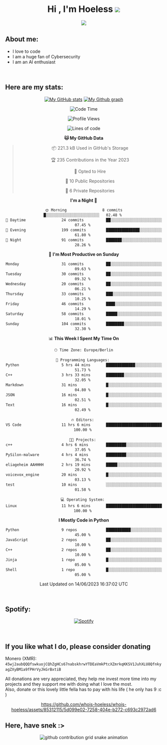 <h1 align="center">Hi , I'm Hoeless <img src="https://media.giphy.com/media/hvRJCLFzcasrR4ia7z/giphy.gif" width="35"></h1>
<p align="center">
  <a href="https://github.com/whois-hoeless"><img src="https://readme-typing-svg.demolab.com?font=Roboto+Mono&weight=300&size=28&duration=4000&pause=100&color=C109F7&center=true&vCenter=true&width=580&height=127&lines=I'm+a+programmer;I'm+an+AI+enthusiast;I'm+a+big+fan+of+Neural+Networks;I'm+interested+in+Computer+Science;I+love+Cybersecurity;By+the+way+I+use+Arch+%F0%9F%92%80"></a>
</p>

## About me:

- I love to code
- I am a huge fan of Cybersecurity
- I am an AI enthusiast

<br>

## Here are my stats:

<div align="center">
    
 [![My GitHub stats](https://github-readme-stats.vercel.app/api?username=whois-hoeless&count_private=true&show_icons=true&theme=radical)](https://github.com/whois-hoeless)
 [![My Github graph](http://github-profile-summary-cards.vercel.app/api/cards/profile-details?username=whois-hoeless&theme=radical)](https://github.com/whois-hoeless)

<!--START_SECTION:waka-->
![Code Time](http://img.shields.io/badge/Code%20Time-39%20hrs%2058%20mins-blue)

![Profile Views](http://img.shields.io/badge/Profile%20Views-10-blue)

![Lines of code](https://img.shields.io/badge/From%20Hello%20World%20I%27ve%20Written-33.8%20thousand%20lines%20of%20code-blue)

**🐱 My GitHub Data** 

> 📦 221.3 kB Used in GitHub's Storage 
 > 
> 🏆 235 Contributions in the Year 2023
 > 
> 💼 Opted to Hire
 > 
> 📜 10 Public Repositories 
 > 
> 🔑 6 Private Repositories 
 > 
**I'm a Night 🦉** 

```text
🌞 Morning                8 commits           █░░░░░░░░░░░░░░░░░░░░░░░░   02.48 % 
🌆 Daytime                24 commits          ██░░░░░░░░░░░░░░░░░░░░░░░   07.45 % 
🌃 Evening                199 commits         ███████████████░░░░░░░░░░   61.80 % 
🌙 Night                  91 commits          ███████░░░░░░░░░░░░░░░░░░   28.26 % 
```
📅 **I'm Most Productive on Sunday** 

```text
Monday                   31 commits          ██░░░░░░░░░░░░░░░░░░░░░░░   09.63 % 
Tuesday                  30 commits          ██░░░░░░░░░░░░░░░░░░░░░░░   09.32 % 
Wednesday                20 commits          ██░░░░░░░░░░░░░░░░░░░░░░░   06.21 % 
Thursday                 33 commits          ███░░░░░░░░░░░░░░░░░░░░░░   10.25 % 
Friday                   46 commits          ████░░░░░░░░░░░░░░░░░░░░░   14.29 % 
Saturday                 58 commits          █████░░░░░░░░░░░░░░░░░░░░   18.01 % 
Sunday                   104 commits         ████████░░░░░░░░░░░░░░░░░   32.30 % 
```


📊 **This Week I Spent My Time On** 

```text
🕑︎ Time Zone: Europe/Berlin

💬 Programming Languages: 
Python                   5 hrs 44 mins       █████████████░░░░░░░░░░░░   51.73 % 
C++                      3 hrs 33 mins       ████████░░░░░░░░░░░░░░░░░   32.05 % 
Markdown                 31 mins             █░░░░░░░░░░░░░░░░░░░░░░░░   04.80 % 
JSON                     16 mins             █░░░░░░░░░░░░░░░░░░░░░░░░   02.51 % 
Text                     16 mins             █░░░░░░░░░░░░░░░░░░░░░░░░   02.49 % 

🔥 Editors: 
VS Code                  11 hrs 6 mins       █████████████████████████   100.00 % 

🐱‍💻 Projects: 
c++                      4 hrs 6 mins        █████████░░░░░░░░░░░░░░░░   37.05 % 
PySilon-malware          4 hrs 4 mins        █████████░░░░░░░░░░░░░░░░   36.74 % 
eliageheim AAHHHH        2 hrs 19 mins       █████░░░░░░░░░░░░░░░░░░░░   20.92 % 
voicevox_engine          20 mins             █░░░░░░░░░░░░░░░░░░░░░░░░   03.13 % 
test                     10 mins             ░░░░░░░░░░░░░░░░░░░░░░░░░   01.58 % 

💻 Operating System: 
Linux                    11 hrs 6 mins       █████████████████████████   100.00 % 
```

**I Mostly Code in Python** 

```text
Python                   9 repos             ███████████░░░░░░░░░░░░░░   45.00 % 
JavaScript               2 repos             ██░░░░░░░░░░░░░░░░░░░░░░░   10.00 % 
C++                      2 repos             ██░░░░░░░░░░░░░░░░░░░░░░░   10.00 % 
Jinja                    1 repo              █░░░░░░░░░░░░░░░░░░░░░░░░   05.00 % 
Shell                    1 repo              █░░░░░░░░░░░░░░░░░░░░░░░░   05.00 % 
```




 Last Updated on 14/06/2023 16:37:02 UTC
<!--END_SECTION:waka-->
</div>
<br>

## Spotify:

<div align="center">

[![Spotify](https://whois-hoeless.vercel.app/api/spotify?background_color=0d1117&border_color=090d13)](https://open.spotify.com/user/heanchenhorst)
</div>

<br>

## If you like what I do, please consider donating

Monero (XMR): ```45wj2aubQQQfswkuojCQhZgHCs67nabskhrwYTDEaVmkPtcXZmrkqKKSV1JuhXLU8QfnkyagZXyBM1a9fPHrVyJkGrBxtiB```

All donations are very appreciated, they help me invest more time into my projects and they support me with doing what I love the most.  
Also, donate or this lovely little fella has to pay with his life (  he only has 9 :c  )

<div align="center">


https://github.com/whois-hoeless/whois-hoeless/assets/85312115/5d099e02-7258-404e-b272-c693c2972ad6


</div>

## Here, have snek :>
<div align="center">
<picture>
  <source media="(prefers-color-scheme: dark)" srcset="https://raw.githubusercontent.com/whois-hoeless/whois-hoeless/output/github-contribution-grid-snake-dark.svg">
  <source media="(prefers-color-scheme: light)" srcset="https://raw.githubusercontent.com/whois-hoeless/whois-hoeless/output/github-contribution-grid-snake.svg">
  <img alt="github contribution grid snake animation" src="https://raw.githubusercontent.com/whois-hoeless/whois-hoeless/output/github-contribution-grid-snake.svg">
</div>
